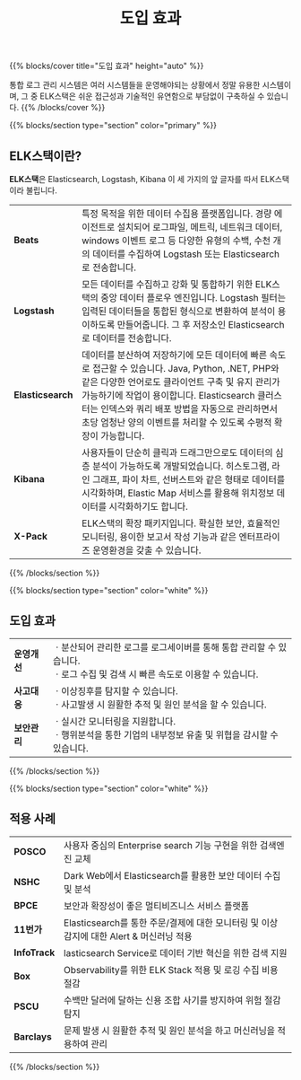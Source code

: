 ﻿---
title: 도입 효과
linkTitle: 도입 효과
layout: docs
---

{{% blocks/cover title="도입 효과" height="auto" %}}

통합 로그 관리 시스템은 여러 시스템들을 운영해야되는 상황에서 정말 유용한 시스템이며, 그 중 ELK스택은 쉬운 접근성과 기술적인 유연함으로 부담없이 구축하실 수 있습니다.
{{% /blocks/cover %}}

{{% blocks/section type="section" color="primary" %}}

## **ELK스택이란?**

**ELK스택**은 Elasticsearch, Logstash, Kibana 이 세 가지의 앞 글자를 따서 ELK스택이라 불립니다.

<table>
  <tr>
   <td><strong>Beats</strong>
   </td>
   <td>특정 목적을 위한 데이터 수집용 플랫폼입니다.
경량 에이전트로 설치되어 로그파일, 메트릭, 네트워크 데이터, windows 이벤트 로그 등 
다양한 유형의 수백, 수천 개의 데이터를 수집하여 Logstash 또는 Elasticsearch로 전송합니다.
   </td>
  </tr>
  <tr>
   <td><strong>Logstash</strong>
   </td>
   <td>모든 데이터를 수집하고 강화 및 통합하기 위한 ELK스택의 중앙 데이터 플로우 엔진입니다.
Logstash 필터는 입력된 데이터들을 통합된 형식으로 변환하여 분석이 용이하도록 만들어줍니다.
그 후 저장소인 Elasticsearch로 데이터를 전송합니다.
   </td>
  </tr>
  <tr>
   <td><strong>Elasticsearch</strong>
   </td>
   <td>데이터를 분산하여 저장하기에 모든 데이터에 빠른 속도로 접근할 수 있습니다.
Java, Python, .NET, PHP와 같은 다양한 언어로도 클라이언트 구축 및 유지 관리가 가능하기에 작업이 용이합니다.
Elasticsearch 클러스터는 인덱스와 쿼리 배포 방법을 자동으로 관리하면서 초당 엄청난 양의 이벤트를 처리할 수 있도록 수평적 확장이 가능합니다.
   </td>
  </tr>
  <tr>
   <td><strong>Kibana</strong>
   </td>
   <td>사용자들이 단순히 클릭과 드래그만으로도 데이터의 심층 분석이 가능하도록 개발되었습니다.
히스토그램, 라인 그래프, 파이 차트, 선버스트와 같은 형태로 데이터를 시각화하며, 
Elastic Map 서비스를 활용해 위치정보 데이터를 시각화하기도 합니다.
   </td>
  </tr>
  <tr>
   <td><strong>X-Pack</strong>
   </td>
   <td>ELK스택의 확장 패키지입니다.
확실한 보안, 효율적인 모니터링, 용이한 보고서 작성 기능과 같은 엔터프라이즈 운영환경을 갖출 수 있습니다.
   </td>
  </tr>
</table>

{{% /blocks/section %}}

{{% blocks/section type="section" color="white" %}}

## **도입 효과**

<table>
  <tr>
   <td><strong>운영개선</strong>
   </td>
   <td>ㆍ분산되어 관리한 로그를 로그세이버를 통해 통합 관리할 수 있습니다. <br>
ㆍ로그 수집 및 검색 시 빠른 속도로 이용할 수 있습니다.
   </td>
  </tr>
    <tr>
   <td><strong>사고대응</strong>
   </td>
   <td>ㆍ이상징후를 탐지할 수 있습니다. <br>
ㆍ사고발생 시 원활한 추적 및 원인 분석을 할 수 있습니다. <br>
   </td>
  </tr>
    <tr>
   <td><strong>보안관리</strong>
   </td>
   <td>ㆍ실시간 모니터링을 지원합니다. <br>
   ㆍ행위분석을 통한 기업의 내부정보 유출 및 위협을 감시할 수 있습니다.
   </td>
  </tr>
</table>

{{% /blocks/section %}}

{{% blocks/section type="section" color="white" %}}

## **적용 사례**

<table>
  <tr>
   <td><strong>POSCO</strong>
   </td>
   <td>사용자 중심의 Enterprise search 기능 구현을 위한 검색엔진 교체
   </td>
  </tr>
    <tr>
   <td><strong>NSHC</strong>
   </td>
   <td>Dark Web에서 Elasticsearch를 활용한 보안 데이터 수집 및 분석
   </td>
  </tr>
    <tr>
   <td><strong>BPCE</strong>
   </td>
   <td>보안과 확장성이 좋은 멀티비즈니스 서비스 플랫폼
   </td>
  </tr>
    <tr>
   <td><strong>11번가</strong>
   </td>
   <td>Elasticsearch를 통한 주문/결제에 대한 모니터링 및 이상 감지에 대한 Alert & 머신러닝 적용
   </td>
  </tr>
    <tr>
   <td><strong>InfoTrack</strong>
   </td>
   <td>lasticsearch Service로 데이터 기반 혁신을 위한 검색 지원
   </td>
  </tr>
    <tr>
   <td><strong>Box</strong>
   </td>
   <td>Observability를 위한 ELK Stack 적용 및 로깅 수집 비용 절감
   </td>
  </tr>
    <tr>
   <td><strong>PSCU</strong>
   </td>
   <td>수백만 달러에 달하는 신용 조합 사기를 방지하여 위험 절감 탐지
   </td>
  </tr>
    <tr>
   <td><strong>Barclays</strong>
   </td>
   <td>문제 발생 시 원활한 추적 및 원인 분석을 하고 머신러닝을 적용하여 관리
   </td>
  </tr>
</table>


{{% /blocks/section %}}
